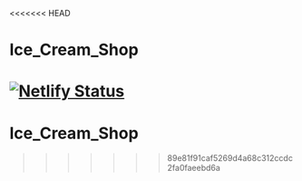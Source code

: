 <<<<<<< HEAD
# Ice_Cream_Shop
[![Netlify Status](https://api.netlify.com/api/v1/badges/6acb3c5c-5ce5-4f65-bbae-31dfadbf853e/deploy-status)](https://app.netlify.com/sites/icecream-shops/deploys)
=======
# Ice_Cream_Shop
>>>>>>> 89e81f91caf5269d4a68c312ccdc2fa0faeebd6a
